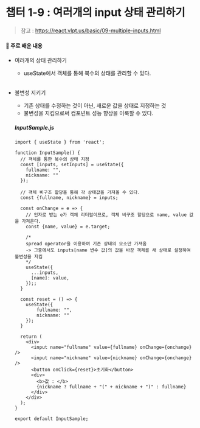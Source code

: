 # 챕터 1-9 : 여러개의 input 상태 관리하기

> 참고 : https://react.vlpt.us/basic/09-multiple-inputs.html

#### 📕 주로 배운 내용

- 여러개의 상태 관리하기

  - useState에서 객체를 통해 복수의 상태를 관리할 수 있다.

  <br>

- 불변성 지키기

  - 기존 상태를 수정하는 것이 아닌, 새로운 값을 상태로 지정하는 것
  - 불변성을 지킴으로써 컴포넌트 성능 향상을 이룩할 수 있다.

  ##### InputSample.js

  ```{.javascript}
  import { useState } from 'react';

  function InputSample() {
    // 객체를 통한 복수의 상태 지정
    const [inputs, setInputs] = useState({
      fullname: "",
      nickname: ""
    });

    // 객체 비구조 할당을 통해 각 상태값을 가져올 수 있다.
    const {fullname, nickname} = inputs;

    const onChange = e => {
      // 인자로 받는 e가 객체 리터럴이므로, 객체 비구조 할당으로 name, value 값을 가져온다.
      const {name, value} = e.target;

      /*
      spread operator을 이용하여 기존 상태의 요소만 가져옴
      -> 그중에서도 inputs[name 변수 값]의 값을 바꾼 객체를 새 상태로 설정하여 불변성을 지킴
      */
      useState({
        ...inputs,
        [name]: value,
      });;
    }

    const reset = () => {
      useState({
          fullname: "",
          nickname: ""
      });
    }

    return (
      <div>
        <input name="fullname" value={fullname} onChange={onchange} />
        <input name="nickname" value={nickname} onChange={onchange} />
        <button onClick={reset}>초기화</button>
        <div>
          <b>값 : </b>
          {nickname ? fullname + "(" + nickname + ")" : fullname}
        </div>
      </div>
    );
  }

  export default InputSample;
  ```
